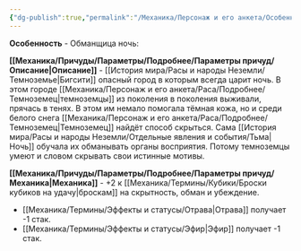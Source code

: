```yaml
---
{"dg-publish":true,"permalink":"/Механика/Персонаж и его анкета/Особенности расы/Обманщица ночь/","noteIcon":"","created":"2025-09-07T13:19:27.400+03:00","updated":"2025-09-03T19:26:14.520+03:00"}
---
```


**Особенность** - Обманщица ночь:

**[[Механика/Причуды/Параметры/Подробнее/Параметры причуд/Описание\|Описание]]** - [[История мира/Расы и народы Неземли/Темноземье\|Бигсити]] опасный город в которым всегда царит ночь. В этом городе [[Механика/Персонаж и его анкета/Раса/Подробнее/Темноземец\|темноземцы]] из поколения в поколения выживали, прячась в тенях. В этом им немало помогала тёмная кожа, но и среди белого снега [[Механика/Персонаж и его анкета/Раса/Подробнее/Темноземец\|Темноземец]] найдёт способ скрыться. Сама [[История мира/Расы и народы Неземли/Отдельные явления и события/Тьма\|Ночь]] обучала их обманывать органы восприятия. Потому темноземцы умеют и словом скрывать свои истинные мотивы. 

**[[Механика/Причуды/Параметры/Подробнее/Параметры причуд/Механика\|Механика]]** - +2 к [[Механика/Термины/Кубики/Броски кубиков на удачу\|броскам]] на скрытность, обман и убеждение.

- [[Механика/Термины/Эффекты и статусы/Отрава\|Отрава]] получает -1 стак.
- [[Механика/Термины/Эффекты и статусы/Эфир\|Эфир]] получает -1 стак. 